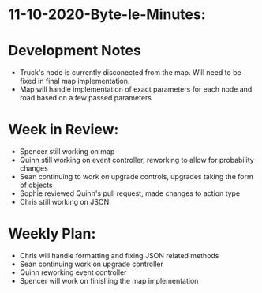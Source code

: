 # 11-10-2020-Byte-le-Minutes:

# Development Notes
- Truck's node is currently disconected from the map. Will need to be fixed in final map implementation.
- Map will handle implementation of exact parameters for each node and road based on a few passed parameters

# Week in Review:
- Spencer still working on map
- Quinn still working on event controller, reworking to allow for probability changes
- Sean continuing to work on upgrade controls, upgrades taking the form of objects
- Sophie reviewed Quinn's pull request, made changes to action type
- Chris still working on JSON

# Weekly Plan:
- Chris will handle formatting and fixing JSON related methods
- Sean continuing work on upgrade controller
- Quinn reworking event controller
- Spencer will work on finishing the map implementation
